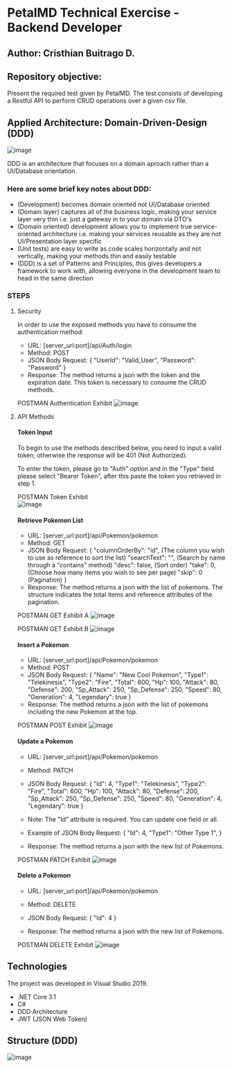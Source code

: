 # PetalMD Technical Exercise - Backend Developer
## Author: Cristhian Buitrago D.

## Repository objective: 
   Present the required test given by PetalMD. The test consists of developing a Restful API to perform CRUD operations over a given csv file.

## Applied Architecture: Domain-Driven-Design (DDD)

![image](https://user-images.githubusercontent.com/42946312/140680884-aeff050c-37c9-49a7-b397-346ca9d29fb4.png)

DDD is an architecture that focuses on a domain aproach rather than a UI/Database orientation.

### Here are some brief key notes about DDD:

* (Development) becomes domain oriented not UI/Database oriented 
* (Domain layer) captures all of the business logic, making your service layer very thin i.e. just a gateway in to your domain via DTO's
* (Domain oriented) development allows you to implement true service-oriented architecture i.e. making your services reusable as they are not UI/Presentation layer specific 
* (Unit tests) are easy to write as code scales horizontally and not vertically, making your methods thin and easily testable
* (DDD) is a set of Patterns and Principles, this gives developers a framework to work with, allowing everyone in the development team to head in the same direction

### STEPS

1. Security

    In order to use the exposed methods you have to consume the authentication method:

    * URL: [server_url:port]/api/Auth/login
    * Method: POST
    * JSON Body Request:
                          {
                              "UserId": "Valid_User",
                              "Password": "Password"
                          }
    * Response: The method returns a json with the token and the expiration date. This token is necessary to consume the CRUD methods.

    POSTMAN Authentication Exhibit
    ![image](https://user-images.githubusercontent.com/42946312/140682021-8ba6d7d6-e11d-415d-b266-2306b777cb73.png)        

 2. API Methods

    #### Token Input
    
       To begin to use the methods described below, you need to input a valid token, otherwise the response will be 401 (Not Authorized).
    
       To enter the token, please go to "Auth" option and in the "Type" field please select "Bearer Token", after this paste the token you retrieved in step 1.
    
    POSTMAN Token Exhibit    
    ![image](https://user-images.githubusercontent.com/42946312/140684242-5bfb8de3-5713-4403-8949-e88f1625f5c8.png)
 
    #### Retrieve Pokemon List
      
      * URL: [server_url:port]/api/Pokemon/pokemon
      * Method: GET
      * JSON Body Request:
                          {
                              "columnOrderBy": "id", (The column you wish to use as reference to sort the list)
                              "searchText": "", (Search by name through a "contains" method)
                              "desc": false, (Sort order)
                              "take": 0, (Choose how many items you wish to see per page)
                              "skip": 0 (Pagination)
                          }
      * Response: The method returns a json with the list of pokemons. The structure indicates the total items and reference attributes of the pagination.

      POSTMAN GET Exhibit A
      ![image](https://user-images.githubusercontent.com/42946312/140683048-4b8a0cfa-8599-4866-9b7e-de89060d6c4f.png)
    
      POSTMAN GET Exhibit B
      ![image](https://user-images.githubusercontent.com/42946312/140683108-e2fcd1ed-fdb5-4810-be86-13dd93fb7636.png)
    
    #### Insert a Pokemon

      * URL: [server_url:port]/api/Pokemon/pokemon
      * Method: POST
      * JSON Body Request:
                          {
                              "Name": "New Cool Pokemon",
                              "Type1": "Telekinesis",
                              "Type2": "Fire",
                              "Total": 600,
                              "Hp": 100,
                              "Attack": 80,
                              "Defense": 200,
                              "Sp_Attack": 250,
                              "Sp_Defense": 250,
                              "Speed": 80,
                              "Generation": 4,
                              "Legendary": true
                          }
      * Response: The method returns a json with the list of pokemons including the new Pokemon at the top.

      POSTMAN POST Exhibit
      ![image](https://user-images.githubusercontent.com/42946312/140683326-5f925179-aedc-4560-8d2f-5c0775306d6b.png)
    
    #### Update a Pokemon

      * URL: [server_url:port]/api/Pokemon/pokemon
      * Method: PATCH
      * JSON Body Request:
                          {
                              "Id": 4,
                              "Type1": "Telekinesis",
                              "Type2": "Fire",
                              "Total": 600,
                              "Hp": 100,
                              "Attack": 80,
                              "Defense": 200,
                              "Sp_Attack": 250,
                              "Sp_Defense": 250,
                              "Speed": 80,
                              "Generation": 4,
                              "Legendary": true
                          }
       * Note: The "Id" attribute is required. You can update one field or all. 
       * Example of JSON Body Request:
                          {
                              "Id": 4,
                              "Type1": "Other Type 1",
                          }
                          
       * Response: The method returns a json with the new list of Pokemons.
        
       POSTMAN PATCH Exhibit
       ![image](https://user-images.githubusercontent.com/42946312/140683872-4a498f03-f002-4cb1-bf98-011c3106735a.png)

     #### Delete a Pokemon
     
       * URL: [server_url:port]/api/Pokemon/pokemon
       * Method: DELETE
       * JSON Body Request:
                          {
                              "Id": 4
                          }
                          
       * Response: The method returns a json with the new list of Pokemons.
       
       POSTMAN DELETE Exhibit
       ![image](https://user-images.githubusercontent.com/42946312/140684117-53c2cce6-2399-442b-b739-d40b6439a20f.png)
       
 ## Technologies
 
   The project was developed in Visual Studio 2019.
 
   * .NET Core 3.1
   * C#
   * DDD Architecture
   * JWT (JSON Web Token)

## Structure (DDD)

  ![image](https://user-images.githubusercontent.com/42946312/140685039-93774221-6632-4adb-aa47-b486383d43b7.png)
